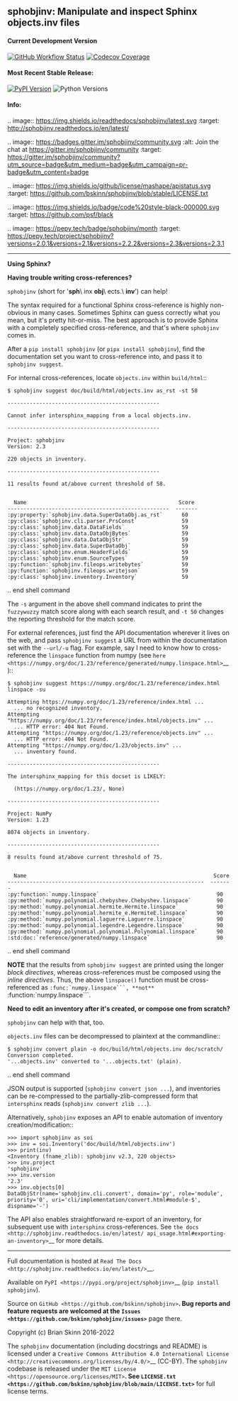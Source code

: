 ## sphobjinv: Manipulate and inspect Sphinx objects.inv files


#### Current Development Version

[![GitHub Workflow Status][workflow badge]][workflow link target]
[![Codecov Coverage][codecov badge]][codecov target]

#### Most Recent Stable Release:

[![PyPI Version][pypi badge]][pypi link target]
![Python Versions][python versions badge]

#### Info:


.. image:: https://img.shields.io/readthedocs/sphobjinv/latest.svg
    :target: http://sphobjinv.readthedocs.io/en/latest/

.. image:: https://badges.gitter.im/sphobjinv/community.svg
   :alt: Join the chat at https://gitter.im/sphobjinv/community
   :target: https://gitter.im/sphobjinv/community?utm_source=badge&utm_medium=badge&utm_campaign=pr-badge&utm_content=badge

.. image:: https://img.shields.io/github/license/mashape/apistatus.svg
    :target: https://github.com/bskinn/sphobjinv/blob/stable/LICENSE.txt

.. image:: https://img.shields.io/badge/code%20style-black-000000.svg
    :target: https://github.com/psf/black

.. image:: https://pepy.tech/badge/sphobjinv/month
    :target: https://pepy.tech/project/sphobjinv?versions=2.0.1&versions=2.1&versions=2.2.2&versions=2.3&versions=2.3.1

----

**Using Sphinx?**

**Having trouble writing cross-references?**

``sphobjinv`` (short for '**sph**\ inx **obj**\ ects.\ **inv**') can help!

The syntax required for a functional Sphinx cross-reference is highly
non-obvious in many cases. Sometimes Sphinx can guess correctly what
you mean, but it's pretty hit-or-miss.  The best approach is to provide
Sphinx with a completely specified cross-reference, and that's where
``sphobjinv`` comes in.

After a ``pip install sphobjinv`` (or ``pipx install sphobjinv``), find the
documentation set you want to cross-reference into, and pass it to
``sphobjinv suggest``.

For internal cross-references, locate ``objects.inv`` within ``build/html``::

    $ sphobjinv suggest doc/build/html/objects.inv as_rst -st 58

    ------------------------------------------------

    Cannot infer intersphinx_mapping from a local objects.inv.

    ------------------------------------------------

    Project: sphobjinv
    Version: 2.3

    220 objects in inventory.

    ------------------------------------------------

    11 results found at/above current threshold of 58.


      Name                                                Score
    ---------------------------------------------------  -------
    :py:property:`sphobjinv.data.SuperDataObj.as_rst`      60
    :py:class:`sphobjinv.cli.parser.PrsConst`              59
    :py:class:`sphobjinv.data.DataFields`                  59
    :py:class:`sphobjinv.data.DataObjBytes`                59
    :py:class:`sphobjinv.data.DataObjStr`                  59
    :py:class:`sphobjinv.data.SuperDataObj`                59
    :py:class:`sphobjinv.enum.HeaderFields`                59
    :py:class:`sphobjinv.enum.SourceTypes`                 59
    :py:function:`sphobjinv.fileops.writebytes`            59
    :py:function:`sphobjinv.fileops.writejson`             59
    :py:class:`sphobjinv.inventory.Inventory`              59

.. end shell command

The ``-s`` argument in the above shell command indicates to print the
``fuzzywuzzy`` match score along with each search result, and ``-t 50``
changes the reporting threshold for the match score.

For external references, just find the API documentation wherever it lives on
the web, and pass ``sphobjinv suggest`` a URL from within the documentation set
with the ``--url/-u`` flag. For example, say I need to know how to
cross-reference the ``linspace`` function from numpy (see
`here <https://numpy.org/doc/1.23/reference/generated/numpy.linspace.html>`__)::

    $ sphobjinv suggest https://numpy.org/doc/1.23/reference/index.html linspace -su

    Attempting https://numpy.org/doc/1.23/reference/index.html ...
      ... no recognized inventory.
    Attempting "https://numpy.org/doc/1.23/reference/index.html/objects.inv" ...
      ... HTTP error: 404 Not Found.
    Attempting "https://numpy.org/doc/1.23/reference/objects.inv" ...
      ... HTTP error: 404 Not Found.
    Attempting "https://numpy.org/doc/1.23/objects.inv" ...
      ... inventory found.

    ------------------------------------------------

    The intersphinx_mapping for this docset is LIKELY:

      (https://numpy.org/doc/1.23/, None)

    ------------------------------------------------

    Project: NumPy
    Version: 1.23

    8074 objects in inventory.

    ------------------------------------------------

    8 results found at/above current threshold of 75.


      Name                                                           Score
    --------------------------------------------------------------  -------
    :py:function:`numpy.linspace`                                     90
    :py:method:`numpy.polynomial.chebyshev.Chebyshev.linspace`        90
    :py:method:`numpy.polynomial.hermite.Hermite.linspace`            90
    :py:method:`numpy.polynomial.hermite_e.HermiteE.linspace`         90
    :py:method:`numpy.polynomial.laguerre.Laguerre.linspace`          90
    :py:method:`numpy.polynomial.legendre.Legendre.linspace`          90
    :py:method:`numpy.polynomial.polynomial.Polynomial.linspace`      90
    :std:doc:`reference/generated/numpy.linspace`                     90

.. end shell command

**NOTE** that the results from ``sphobjinv suggest`` are printed using the
longer *block directives*, whereas cross-references must be composed using the
*inline directives*. Thus, the above ``linspace()`` function must be
cross-referenced as ``:func:`numpy.linspace```, **not**
``:function:`numpy.linspace```.

**Need to edit an inventory after it's created, or compose one from scratch?**

``sphobjinv`` can help with that, too.

``objects.inv`` files can be decompressed to plaintext at the commandline::

    $ sphobjinv convert plain -o doc/build/html/objects.inv doc/scratch/
    Conversion completed.
    '...objects.inv' converted to '...objects.txt' (plain).

.. end shell command

JSON output is supported (``sphobjinv convert json ...``), and
inventories can be re-compressed to the
partially-zlib-compressed form that ``intersphinx`` reads
(``sphobjinv convert zlib ...``).

Alternatively, ``sphobjinv`` exposes an API to enable automation of
inventory creation/modification::

    >>> import sphobjinv as soi
    >>> inv = soi.Inventory('doc/build/html/objects.inv')
    >>> print(inv)
    <Inventory (fname_zlib): sphobjinv v2.3, 220 objects>
    >>> inv.project
    'sphobjinv'
    >>> inv.version
    '2.3'
    >>> inv.objects[0]
    DataObjStr(name='sphobjinv.cli.convert', domain='py', role='module', priority='0', uri='cli/implementation/convert.html#module-$', dispname='-')

The API also enables straightforward re-export of an inventory,
for subsequent use with ``intersphinx`` cross-references.
See `the docs <http://sphobjinv.readthedocs.io/en/latest/
api_usage.html#exporting-an-inventory>`__
for more details.

----

Full documentation is hosted at
`Read The Docs <http://sphobjinv.readthedocs.io/en/latest/>`__.

Available on `PyPI <https://pypi.org/project/sphobjinv>`__
(``pip install sphobjinv``).

Source on `GitHub <https://github.com/bskinn/sphobjinv>`__.  Bug reports
and feature requests are welcomed at the
`Issues <https://github.com/bskinn/sphobjinv/issues>`__ page there.

Copyright (c) Brian Skinn 2016-2022

The ``sphobjinv`` documentation (including docstrings and README) is licensed
under a
`Creative Commons Attribution 4.0 International License <http://creativecommons.org/licenses/by/4.0/>`__
(CC-BY). The ``sphobjinv`` codebase is released under the
`MIT License <https://opensource.org/licenses/MIT>`__. See
`LICENSE.txt <https://github.com/bskinn/sphobjinv/blob/main/LICENSE.txt>`__ for
full license terms.


[codecov badge]: https://codecov.io/gh/bskinn/sphobjinv/branch/main/graph/badge.svg
[codecov target]: https://codecov.io/gh/bskinn/sphobjinv
[pypi badge]: https://img.shields.io/pypi/v/sphobjinv.svg?logo=pypi]
[pypi link target]: https://pypi.org/project/sphobjinv
[python versions badge]: https://img.shields.io/pypi/pyversions/sphobjinv.svg?logo=python
[workflow badge]: https://img.shields.io/github/actions/workflow/status/bskinn/sphobjinv/ci_tests.yml?logo=github&branch=main
[workflow link target]: https://github.com/bskinn/sphobjinv/actions
